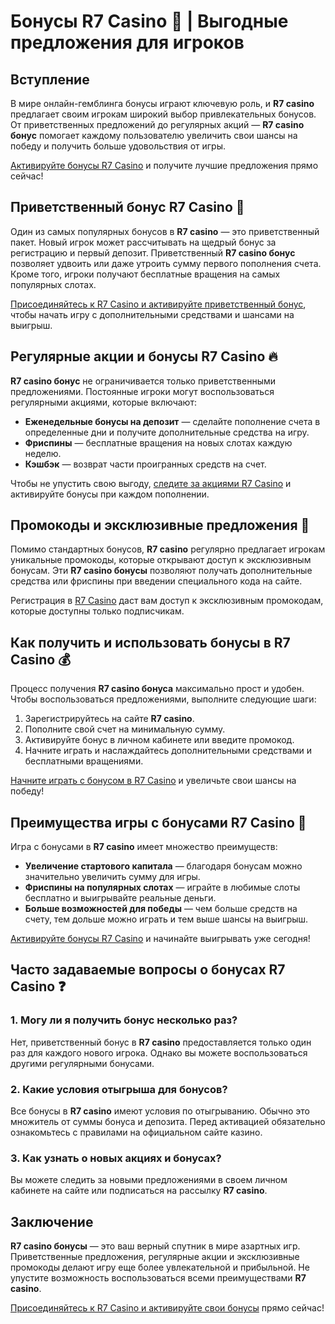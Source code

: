 # Бонусы R7 Casino 🎰 | Выгодные предложения для игроков

## Вступление

В мире онлайн-гемблинга бонусы играют ключевую роль, и **R7 casino** предлагает своим игрокам широкий выбор привлекательных бонусов. От приветственных предложений до регулярных акций — **R7 casino бонус** помогает каждому пользователю увеличить свои шансы на победу и получить больше удовольствия от игры.

[Активируйте бонусы R7 Casino](https://brandplay.link/bMd3Yjsw) и получите лучшие предложения прямо сейчас!

## Приветственный бонус R7 Casino 🎁

Один из самых популярных бонусов в **R7 casino** — это приветственный пакет. Новый игрок может рассчитывать на щедрый бонус за регистрацию и первый депозит. Приветственный **R7 casino бонус** позволяет удвоить или даже утроить сумму первого пополнения счета. Кроме того, игроки получают бесплатные вращения на самых популярных слотах.

[Присоединяйтесь к R7 Casino и активируйте приветственный бонус](https://brandplay.link/bMd3Yjsw), чтобы начать игру с дополнительными средствами и шансами на выигрыш.

## Регулярные акции и бонусы R7 Casino 🔥

**R7 casino бонус** не ограничивается только приветственными предложениями. Постоянные игроки могут воспользоваться регулярными акциями, которые включают:

- **Еженедельные бонусы на депозит** — сделайте пополнение счета в определенные дни и получите дополнительные средства на игру.
- **Фриспины** — бесплатные вращения на новых слотах каждую неделю.
- **Кэшбэк** — возврат части проигранных средств на счет.

Чтобы не упустить свою выгоду, [следите за акциями R7 Casino](https://brandplay.link/bMd3Yjsw) и активируйте бонусы при каждом пополнении.

## Промокоды и эксклюзивные предложения 🎯

Помимо стандартных бонусов, **R7 casino** регулярно предлагает игрокам уникальные промокоды, которые открывают доступ к эксклюзивным бонусам. Эти **R7 casino бонусы** позволяют получать дополнительные средства или фриспины при введении специального кода на сайте. 

Регистрация в [R7 Casino](https://brandplay.link/bMd3Yjsw) даст вам доступ к эксклюзивным промокодам, которые доступны только подписчикам.

## Как получить и использовать бонусы в R7 Casino 💰

Процесс получения **R7 casino бонуса** максимально прост и удобен. Чтобы воспользоваться предложениями, выполните следующие шаги:

1. Зарегистрируйтесь на сайте **R7 casino**.
2. Пополните свой счет на минимальную сумму.
3. Активируйте бонус в личном кабинете или введите промокод.
4. Начните играть и наслаждайтесь дополнительными средствами и бесплатными вращениями.

[Начните играть с бонусом в R7 Casino](https://brandplay.link/bMd3Yjsw) и увеличьте свои шансы на победу!

## Преимущества игры с бонусами R7 Casino 🎉

Игра с бонусами в **R7 casino** имеет множество преимуществ:

- **Увеличение стартового капитала** — благодаря бонусам можно значительно увеличить сумму для игры.
- **Фриспины на популярных слотах** — играйте в любимые слоты бесплатно и выигрывайте реальные деньги.
- **Больше возможностей для победы** — чем больше средств на счету, тем дольше можно играть и тем выше шансы на выигрыш.

[Активируйте бонусы R7 Casino](https://brandplay.link/bMd3Yjsw) и начинайте выигрывать уже сегодня!

## Часто задаваемые вопросы о бонусах R7 Casino ❓

### 1. Могу ли я получить бонус несколько раз?
Нет, приветственный бонус в **R7 casino** предоставляется только один раз для каждого нового игрока. Однако вы можете воспользоваться другими регулярными бонусами.

### 2. Какие условия отыгрыша для бонусов?
Все бонусы в **R7 casino** имеют условия по отыгрыванию. Обычно это множитель от суммы бонуса и депозита. Перед активацией обязательно ознакомьтесь с правилами на официальном сайте казино.

### 3. Как узнать о новых акциях и бонусах?
Вы можете следить за новыми предложениями в своем личном кабинете на сайте или подписаться на рассылку **R7 casino**.

## Заключение

**R7 casino бонусы** — это ваш верный спутник в мире азартных игр. Приветственные предложения, регулярные акции и эксклюзивные промокоды делают игру еще более увлекательной и прибыльной. Не упустите возможность воспользоваться всеми преимуществами **R7 casino**.

[Присоединяйтесь к R7 Casino и активируйте свои бонусы](https://brandplay.link/bMd3Yjsw) прямо сейчас!

